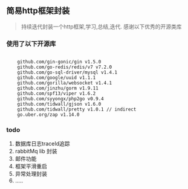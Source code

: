 ## 简易http框架封装

> 持续迭代封装一个http框架,学习,总结,迭代.
> 感谢以下优秀的开源类库

### 使用了以下开源库

```text

    github.com/gin-gonic/gin v1.5.0
	github.com/go-redis/redis/v7 v7.2.0
	github.com/go-sql-driver/mysql v1.4.1
	github.com/google/uuid v1.1.1
	github.com/gorilla/websocket v1.4.1
	github.com/jinzhu/gorm v1.9.11
	github.com/spf13/viper v1.6.2
	github.com/syyongx/php2go v0.9.4
	github.com/tidwall/gjson v1.6.0
	github.com/tidwall/pretty v1.0.1 // indirect
	go.uber.org/zap v1.14.0
```

### todo

1. 数据库日志traceId追踪
2. rabbitMq lib 封装
3. 邮件功能
4. 框架平滑重启
5. 异常处理封装
6. .....


  
